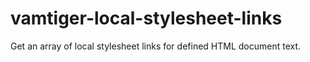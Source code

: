 # vamtiger-local-stylesheet-links
Get an array of local stylesheet links for defined HTML document text.
